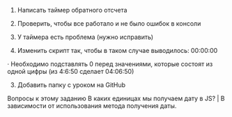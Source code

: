 1) Написать таймер обратного отсчета

2) Проверить, чтобы все работало и не было ошибок в консоли

3) У таймера есть проблема (нужно исправить)

4) Изменить скрипт так, чтобы в таком случае выводилось: 00:00:00 

·        Необходимо подставлять 0 перед значениями, которые состоят из одной цифры (из 4:6:50 сделает 04:06:50)

3) Добавить папку с уроком на GitHub

Вопросы к этому заданию
В каких единицах мы получаем дату в JS? | В зависимости от использования метода получения даты.